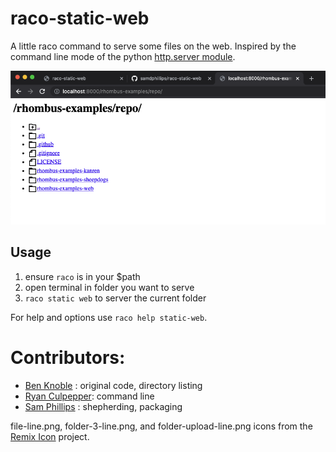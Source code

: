 # raco-static-web

A little raco command to serve some files on the web.  Inspired by the command
line mode of the python [http.server module](https://docs.python.org/3/library/http.server.html).

![screen shot](screenshot.png)

## Usage 

1. ensure `raco` is in your $path
2. open terminal in folder you want to serve
3. `raco static web` to server the current folder

For help and options use `raco help static-web`.

# Contributors:
 - [Ben Knoble](https://github.com/benknoble) : original code, directory listing
 - [Ryan Culpepper](https://github.com/rmculpepper): command line
 - [Sam Phillips](https://github.com/samdphillips) : shepherding, packaging

file-line.png, folder-3-line.png, and folder-upload-line.png icons from the
[Remix Icon](https://github.com/Remix-Design/RemixIcon) project.

